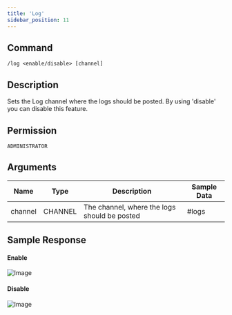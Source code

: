 ```yaml
---
title: 'Log'
sidebar_position: 11
---
```


## Command
```
/log <enable/disable> [channel]
```

## Description
Sets the Log channel where the logs should be posted. By using 'disable' you can disable this feature.

## Permission
`ADMINISTRATOR`

## Arguments
| Name | Type | Description | Sample Data |
| ---- | ---- | ----------- | ----------- |
| channel | CHANNEL | The channel, where the logs should be posted | #logs |

## Sample Response
#### Enable
![Image](https://cdn.herrtxbias.net/2021-06-03_1c13a3e0-645d-4ede-b8f2-55e31aa201df.png)

#### Disable
![Image](https://cdn.herrtxbias.net/2021-06-03_d298856b-328c-4937-99f7-c643d89f98e6.png)